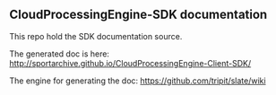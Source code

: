 ## CloudProcessingEngine-SDK documentation

This repo hold the SDK documentation source.

The generated doc is here: http://sportarchive.github.io/CloudProcessingEngine-Client-SDK/

The engine for generating the doc: https://github.com/tripit/slate/wiki
